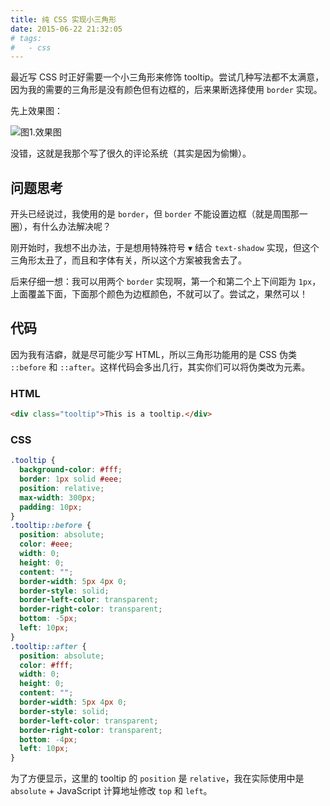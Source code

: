 ```yaml
---
title: 纯 CSS 实现小三角形
date: 2015-06-22 21:32:05
# tags:
#   - css
---
```


最近写 CSS 时正好需要一个小三角形来修饰 tooltip。尝试几种写法都不太满意，因为我的需要的三角形是没有颜色但有边框的，后来果断选择使用 `border` 实现。<!--more-->

先上效果图：

![图1.效果图](https://img.giuem-lb.washingpatrick.cn/20150622213904.png)

没错，这就是我那个写了很久的评论系统（其实是因为偷懒）。

## 问题思考

开头已经说过，我使用的是 `border`，但 `border` 不能设置边框（就是周围那一圈），有什么办法解决呢？

刚开始时，我想不出办法，于是想用特殊符号 `▼` 结合 `text-shadow` 实现，但这个三角形太丑了，而且和字体有关，所以这个方案被我舍去了。

后来仔细一想：我可以用两个 `border` 实现啊，第一个和第二个上下间距为 `1px`，上面覆盖下面，下面那个颜色为边框颜色，不就可以了。尝试之，果然可以！

## 代码

因为我有洁癖，就是尽可能少写 HTML，所以三角形功能用的是 CSS 伪类 `::before` 和 `::after`。这样代码会多出几行，其实你们可以将伪类改为元素。

### HTML

```html
<div class="tooltip">This is a tooltip.</div>
```

### CSS

```css
.tooltip {
  background-color: #fff;
  border: 1px solid #eee;
  position: relative;
  max-width: 300px;
  padding: 10px;
}
.tooltip::before {
  position: absolute;
  color: #eee;
  width: 0;
  height: 0;
  content: "";
  border-width: 5px 4px 0;
  border-style: solid;
  border-left-color: transparent;
  border-right-color: transparent;
  bottom: -5px;
  left: 10px;
}
.tooltip::after {
  position: absolute;
  color: #fff;
  width: 0;
  height: 0;
  content: "";
  border-width: 5px 4px 0;
  border-style: solid;
  border-left-color: transparent;
  border-right-color: transparent;
  bottom: -4px;
  left: 10px;
}
```

为了方便显示，这里的 tooltip 的 `position` 是 `relative`，我在实际使用中是 `absolute` + JavaScript 计算地址修改 `top` 和 `left`。
